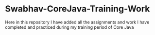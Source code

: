 # Swabhav-CoreJava-Training-Work
Here in this repository I have added all the assignments and work I have completed and practiced during my training period of Core Java
